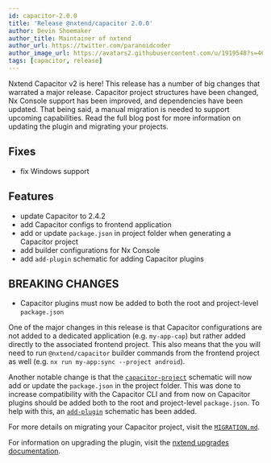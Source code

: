 ```yaml
---
id: capacitor-2.0.0
title: 'Release @nxtend/capacitor 2.0.0'
author: Devin Shoemaker
author_title: Maintainer of nxtend
author_url: https://twitter.com/paranoidcoder
author_image_url: https://avatars2.githubusercontent.com/u/1919548?s=460&u=e8799ad545249d59bf57b7ee35a8841825004ca0&v=4
tags: [capacitor, release]
---
```


Nxtend Capacitor v2 is here! This release has a number of big changes that warrated a major release. Capacitor project structures have been changed, Nx Console support has been improved, and dependencies have been updated. That being said, a manual migration is needed to support upcoming capabilities. Read the full blog post for more information on updating the plugin and migrating your projects.

## Fixes

- fix Windows support

## Features

- update Capacitor to 2.4.2
- add Capacitor configs to frontend application
- add or update `package.json` in project folder when generating a Capacitor project
- add builder configurations for Nx Console
- add `add-plugin` schematic for adding Capacitor plugins

## BREAKING CHANGES

- Capacitor plugins must now be added to both the root and project-level `package.json`

<!--truncate-->

One of the major changes in this release is that Capacitor configurations are not added to a dedicated application (e.g. `my-app-cap`) but rather added directly to the associated frontend project. This also means that the you will need to run `@nxtend/capacitor` builder commands from the frontend project as well (e.g. `nx run my-app:sync --project android`).

Another notable change is that the [`capacitor-project`](../docs/capacitor/schematics/capacitor-project) schematic will now add or update the `package.json` in the project folder. This was done to increase compatibility with the Capacitor CLI and from now on Capacitor plugins should be added both to the root and project-level `package.json`. To help with this, an [`add-plugin`](../docs/capacitor/schematics/add-plugin) schematic has been added.

For more details on migrating your Capacitor project, visit the [`MIGRATION.md`](https://github.com/nxtend-team/nxtend/blob/main/packages/capacitor/MIGRATION.md).

For information on upgrading the plugin, visit the [nxtend upgrades documentation](../docs/nxtend/upgrades).
